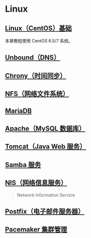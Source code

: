 # Linux

## [Linux（CentOS）基础](./00-Base/)

本章教程使用 CentOS 6.5/7 系统。

## [Unbound（DNS）](./01-Unbound/)

## [Chrony（时间同步）](./02-Chrony/)

## [NFS（网络文件系统）](./03-NFS/)

## [MariaDB](./04-MariaDB/)

## [Apache（MySQL 数据库）](./05-Apache/)

## [Tomcat（Java Web 服务）](./06-Tomcat/)

## [Samba 服务](./07-Samba/)

## [NIS（网络信息服务）](./08-NIS/)

> Network Information Service

## [Postfix（电子邮件服务器）](./09-Postfix/)

## [Pacemaker 集群管理](./10-Pacemaker/)
